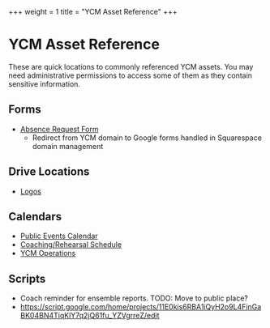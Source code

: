 +++ 
weight = 1
title = "YCM Asset Reference"
+++ 

# YCM Asset Reference 

These are quick locations to commonly referenced YCM assets. You may need administrative 
permissions to access some of them as they contain sensitive information. 

## Forms 

- [Absence Request Form](https://absence.youngchambermusicians.org) 
  - Redirect from YCM domain to Google forms handled in Squarespace domain management 

## Drive Locations

- [Logos](https://drive.google.com/drive/u/0/folders/1Mi8pNDKNR2_UqmJIqwVg1oARJ5hT98v_) 
  
## Calendars 

- [Public Events Calendar](https://calendar.google.com/calendar/u/0?cid=Y180MTYzN2E2MDNlNTkzOTQwOTRkOTY0MTNiNzYyNWRkOWY4ZTgyMTIwMmI5ZjAyMTRiMjNlOGY5MWExMjU0OTYyQGdyb3VwLmNhbGVuZGFyLmdvb2dsZS5jb20)
- [Coaching/Rehearsal Schedule](https://calendar.google.com/calendar/u/0?cid=Y183ZTg0ZWRkMGNjODQ1NjczYzY1MGJkMDczMzRiYWMwY2E1MDVkNDdhMWIzNTk5YjI3MzIzNWIxZDhkZjA4YzM1QGdyb3VwLmNhbGVuZGFyLmdvb2dsZS5jb20)
- [YCM Operations](https://calendar.google.com/calendar/u/0?cid=Y185YTUwYzY5ODAwNjEzYTFiYzA3Zjg0MjQ4OTk1NzA1Y2QzODhmNjk0MDAzNWQ5YjQ1ZjkzMDhjOTFiOWM0YTFkQGdyb3VwLmNhbGVuZGFyLmdvb2dsZS5jb20)

## Scripts 
- Coach reminder for ensemble reports. TODO: Move to public place?
- https://script.google.com/home/projects/11E0kis6RBA1iQyH2o9L4FinGaBK04BN4TiqKlY7q2jQ61fu_YZVgrreZ/edit